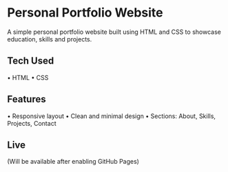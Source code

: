 # Personal Portfolio Website

A simple personal portfolio website built using HTML and CSS to showcase education, skills and projects.

## Tech Used
•⁠  ⁠HTML
•⁠  ⁠CSS

## Features
•⁠  ⁠Responsive layout
•⁠  ⁠Clean and minimal design
•⁠  ⁠Sections: About, Skills, Projects, Contact

## Live
(Will be available after enabling GitHub Pages)
